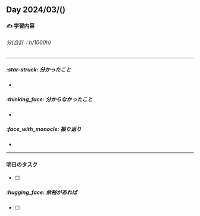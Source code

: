 ## Day 2024/03/()

#### :writing_hand: 学習内容

###### 分(合計：h/1000h)

---

##### :star-struck: 分かったこと
+ 

#####  :thinking_face: 分からなかったこと
+ 

##### :face_with_monocle: 振り返り
+ 

---

#### 明日のタスク
+ [ ] 
##### :hugging_face: 余裕があれば
+ [ ] 

